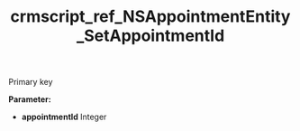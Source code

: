 ﻿---
title: crmscript_ref_NSAppointmentEntity_SetAppointmentId
description: NSAppointmentEntity.SetAppointmentId(Integer appointmentId)
intellisense: NSAppointmentEntity.SetAppointmentId
keywords: NSAppointmentEntity, GetAppointmentId
so.topic: reference
---

Primary key

**Parameter:** 
 - **appointmentId** Integer

